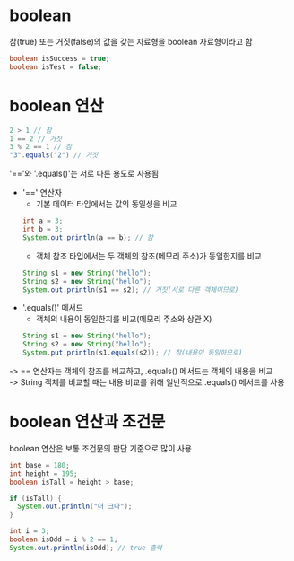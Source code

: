 # boolean
참(true) 또는 거짓(false)의 값을 갖는 자료형을 boolean 자료형이라고 함   
```Java
boolean isSuccess = true;
boolean isTest = false;
```

# boolean 연산
```Java
2 > 1 // 참
1 == 2 // 거짓
3 % 2 == 1 // 참
"3".equals("2") // 거짓
```
'=='와 '.equals()'는 서로 다른 용도로 사용됨   
- '==' 연산자   
  - 기본 데이터 타입에서는 값의 동일성을 비교   
  ```Java
  int a = 3;
  int b = 3;
  System.out.println(a == b); // 참
  ```
  - 객체 참조 타입에서는 두 객체의 참조(메모리 주소)가 동일한지를 비교   
  ```Java
  String s1 = new String("hello");
  String s2 = new String("hello");
  System.out.println(s1 == s2); // 거짓(서로 다른 객체이므로)
  ```
- '.equals()' 메서드
  - 객체의 내용이 동일한지를 비교(메모리 주소와 상관 X)   
  ```Java
  String s1 = new String("hello");
  String s2 = new String("hello");
  System.put.println(s1.equals(s2)); // 참(내용이 동일하므로)
  ```
   
-> == 연산자는 객체의 참조를 비교하고, .equals() 메서드는 객체의 내용을 비교   
-> String 객체를 비교할 때는 내용 비교를 위해 일반적으로 .equals() 메서드를 사용   

# boolean 연산과 조건문
boolean 연산은 보통 조건문의 판단 기준으로 많이 사용
```Java
int base = 180;
int height = 195;
boolean isTall = height > base;

if (isTall) {
  System.out.println("더 크다");
}

int i = 3;
boolean isOdd = i % 2 == 1;
System.out.println(isOdd); // true 출력
```
